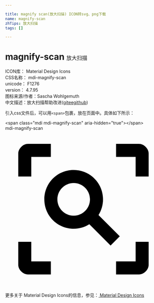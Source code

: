 ```yaml
---

title: magnify scan(放大扫描) ICON转svg、png下载
name: magnify-scan
zhTips: 放大扫描
tags: []

---
```


# magnify-scan  <small style="font-size: 60%;font-weight: 100">放大扫描</small>


<div class="detail-page">
<p>
<span>
ICON库：
<span class="badge-secondary badge">Material Design Icons</span> 
</span>
<br/>
<span>
CSS名称：
<span class="badge-secondary badge">mdi-magnify-scan</span> 
</span>
<br/>
<span>
unicode：
<span class="badge-secondary badge">F1276</span> 
<copy-btn content='F1276' btn-title=""></copy-btn>
<copy-btn :content='String.fromCodePoint(parseInt("F1276", 16))' btn-title="复制U"></copy-btn>
</span>
<br/>
<span>
version：
<span class="badge-secondary badge">4.7.95</span> 
</span>
<br/>
<span>图标来源/作者：<span class="badge-light badge">Sascha Wohlgemuth</span></span> 
<br/>
<span class="zh-detail">中文描述：<span class="badge-primary badge">放大扫描</span><span class="help-link"><span>帮助改进</span>(<a href="https://gitee.com/liuwave/icon-helper/edit/master/json/material/magnify-scan.json" target="_blank" rel="noopener noreferrer">gitee</a><a href="https://github.com/liuwave/icon-helper/edit/master/json/material/magnify-scan.json" target="_blank" rel="noopener noreferrer">github</a></span>)</span><br/>
</p>
</div>
<div class="alert alert-dark">
  <i class="mdi mdi-magnify-scan mdi-48px"></i>
  <i class="mdi mdi-magnify-scan mdi-36px"></i>
  <i class="mdi mdi-magnify-scan mdi-24px"></i>
  <i class="mdi mdi-magnify-scan mdi-18px"></i>
</div>
<div>
  <p>引入css文件后，可以用<code>&lt;span&gt;</code>包裹，放在页面中。具体如下所示：    
  </p>
  <div class="alert alert-primary" style="font-size: 14px">
    &lt;span class="mdi mdi-magnify-scan" aria-hidden="true"&gt;&lt;/span&gt;
    <copy-btn content='<span class="mdi mdi-magnify-scan" aria-hidden="true"></span>'></copy-btn>
  </div>
  <div class="alert alert-secondary">
    <i class="mdi mdi-magnify-scan"
    style="font-size: 24px"
    aria-hidden="true"></i> mdi-magnify-scan
    <copy-btn content="mdi-magnify-scan" btn-title="复制图标名称"></copy-btn>
  </div>
</div>
<div id="svg" class="svg-wrap">
<svg xmlns="http://www.w3.org/2000/svg" viewBox="0 0 24 24"><path d="M17 22V20H20V17H22V20.5C22 20.89 21.84 21.24 21.54 21.54C21.24 21.84 20.89 22 20.5 22H17M7 22H3.5C3.11 22 2.76 21.84 2.46 21.54C2.16 21.24 2 20.89 2 20.5V17H4V20H7V22M17 2H20.5C20.89 2 21.24 2.16 21.54 2.46C21.84 2.76 22 3.11 22 3.5V7H20V4H17V2M7 2V4H4V7H2V3.5C2 3.11 2.16 2.76 2.46 2.46C2.76 2.16 3.11 2 3.5 2H7M10.5 6C13 6 15 8 15 10.5C15 11.38 14.75 12.2 14.31 12.9L17.57 16.16L16.16 17.57L12.9 14.31C12.2 14.75 11.38 15 10.5 15C8 15 6 13 6 10.5C6 8 8 6 10.5 6M10.5 8C9.12 8 8 9.12 8 10.5C8 11.88 9.12 13 10.5 13C11.88 13 13 11.88 13 10.5C13 9.12 11.88 8 10.5 8Z" /></svg>
</div>
<detail full-name='mdi-magnify-scan'></detail>
    
<div><p>更多关于 Material Design Icons的信息，参见：<a target="_blank" href="https://iconhelper.cn/material.html"> Material Design Icons</a>
</p></div>
